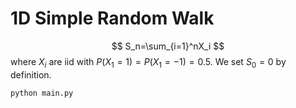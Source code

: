 # 1D Simple Random Walk

$$
S_n=\sum_{i=1}^nX_i
$$
where $X_i$ are iid with $P(X_1=1)=P(X_1=-1)=0.5$.
We set $S_0=0$ by definition.

```bash
python main.py
```